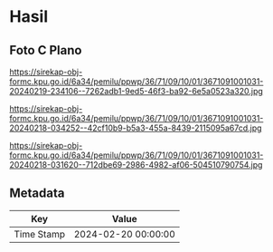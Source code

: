 # Hasil

## Foto C Plano

https://sirekap-obj-formc.kpu.go.id/6a34/pemilu/ppwp/36/71/09/10/01/3671091001031-20240219-234106--7262adb1-9ed5-46f3-ba92-6e5a0523a320.jpg

https://sirekap-obj-formc.kpu.go.id/6a34/pemilu/ppwp/36/71/09/10/01/3671091001031-20240218-034252--42cf10b9-b5a3-455a-8439-2115095a67cd.jpg

https://sirekap-obj-formc.kpu.go.id/6a34/pemilu/ppwp/36/71/09/10/01/3671091001031-20240218-031620--712dbe69-2986-4982-af06-504510790754.jpg


## Metadata

| Key        | Value               |
| ---------- | ------------------- |
| Time Stamp | 2024-02-20 00:00:00 |



